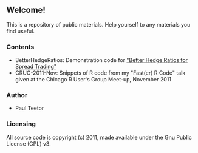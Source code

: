 Welcome!
--------

This is a repository of public materials.
Help yourself to any materials you find useful.

### Contents ###

 - BetterHedgeRatios: Demonstration code for ["Better Hedge Ratios for Spread Trading"](http://quanttrader.info/public/betterHedgeRatios.pdf)
 - CRUG-2011-Nov: Snippets of R code from my "Fast(er) R Code" talk given at the Chicago R User's Group Meet-up, November 2011

### Author ####

 - Paul Teetor

### Licensing ###

All source code is copyright (c) 2011,
made available under the Gnu Public License (GPL) v3.
